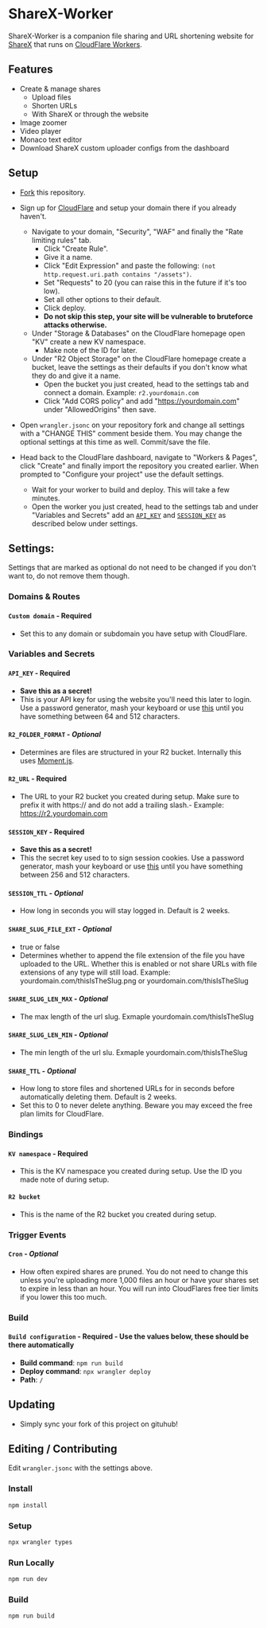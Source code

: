 # ShareX-Worker
ShareX-Worker is a companion file sharing and URL shortening website for [ShareX](https://getsharex.com/) that runs on [CloudFlare Workers](https://www.cloudflare.com/developer-platform/products/workers/).

## Features
- Create & manage shares
	- Upload files
	- Shorten URLs
	- With ShareX or through the website
- Image zoomer
- Video player
- Monaco text editor
- Download ShareX custom uploader configs from the dashboard

## Setup
- [Fork](https://github.com/aStonePenguin/ShareX-Worker/fork) this repository.
- Sign up for [CloudFlare](https://www.cloudflare.com/) and setup your domain there if you already haven't.
	- Navigate to your domain, "Security", "WAF" and finally the "Rate limiting rules" tab.
		- Click "Create Rule".
		- Give it a name.
		- Click "Edit Expression" and paste the following: `(not http.request.uri.path contains "/assets")`.
		- Set "Requests" to 20 (you can raise this in the future if it's too low).
		- Set all other options to their default.
		- Click deploy.
		- **Do not skip this step, your site will be vulnerable to bruteforce attacks otherwise.**
	- Under "Storage & Databases" on the CloudFlare homepage open "KV" create a new KV namespace.
		- Make note of the ID for later.
	- Under "R2 Object Storage" on the CloudFlare homepage create a bucket, leave the settings as their defaults if you don't know what they do and give it a name.
		- Open the bucket you just created, head to the settings tab and connect a domain. Example: `r2.yourdomain.com`
		- Click "Add CORS policy" and add "https://yourdomain.com" under "AllowedOrigins" then save.

- Open `wrangler.jsonc` on your repository fork and change all settings with a "CHANGE THIS" comment beside them. You may change the optional settings at this time as well. Commit/save the file.
- Head back to the CloudFlare dashboard, navigate to "Workers & Pages", click "Create" and finally import the repository you created earlier. When prompted to "Configure your project" use the default settings.
	- Wait for your worker to build and deploy. This will take a few minutes.
	- Open the worker you just created, head to the settings tab and under "Variables and Secrets" add an [`API_KEY`](https://github.com/aStonePenguin/ShareX-Worker/blob/master/README.md#api_key---required) and [`SESSION_KEY`](https://github.com/aStonePenguin/ShareX-Worker/blob/master/README.md#session_key---required) as described below under settings.


## Settings:
Settings that are marked as optional do not need to be changed if you don't want to, do not remove them though.

### Domains & Routes

#### `Custom domain` - **Required**
- Set this to any domain or subdomain you have setup with CloudFlare.


### Variables and Secrets

#### `API_KEY` - **Required**
- **Save this as a secret!**
- This is your API key for using the website you'll need this later to login. Use a password generator, mash your keyboard or use [this](https://generate-random.org/api-key-generator?count=2&length=256&type=mixed-numbers) until you have something between 64 and 512 characters.


#### `R2_FOLDER_FORMAT` - ***Optional***
- Determines are files are structured in your R2 bucket. Internally this uses [Moment.js](https://momentjs.com/).

#### `R2_URL` - **Required**
- The URL to your R2 bucket you created during setup. Make sure to prefix it with https:// and do not add a trailing slash.- Example: https://r2.yourdomain.com

#### `SESSION_KEY` - **Required**
- **Save this as a secret!**
- This the secret key used to to sign session cookies. Use a password generator, mash your keyboard or use [this](https://generate-random.org/api-key-generator?count=2&length=256&type=mixed-numbers) until you have something between 256 and 512 characters.

#### `SESSION_TTL` - ***Optional***
- How long in seconds you will stay logged in. Default is 2 weeks.

#### `SHARE_SLUG_FILE_EXT` - ***Optional***
- true or false
- Determines whether to append the file extension of the file you have uploaded to the URL. Whether this is enabled or not share URLs with file extensions of any type will still load. Example: yourdomain.com/thisIsTheSlug.png or yourdomain.com/thisIsTheSlug

#### `SHARE_SLUG_LEN_MAX` - ***Optional***
- The max length of the url slug. Exmaple yourdomain.com/thisIsTheSlug

#### `SHARE_SLUG_LEN_MIN` - ***Optional***
- The min length of the url slu. Exmaple yourdomain.com/thisIsTheSlug

#### `SHARE_TTL` - ***Optional***
- How long to store files and shortened URLs for in seconds before automatically deleting them. Default is 2 weeks.
- Set this to 0 to never delete anything. Beware you may exceed the free plan limits for CloudFlare.


### Bindings

#### `KV namespace` - **Required**
- This is the KV namespace you created during setup. Use the ID you made note of during setup.

#### `R2 bucket`
- This is the name of the R2 bucket you created during setup.


### Trigger Events

#### `Cron` - ***Optional***
- How often expired shares are pruned. You do not need to change this unless you're uploading more 1,000 files an hour or have your shares set to expire in less than an hour. You will run into CloudFlares free tier limits if you lower this too much.


### Build
#### `Build configuration` - **Required - Use the values below, these should be there automatically**
- **Build command**: `npm run build`
- **Deploy command**: `npx wrangler deploy`
- **Path**: `/`


## Updating
- Simply sync your fork of this project on gituhub!


## Editing / Contributing
Edit `wrangler.jsonc` with the settings above.

### Install
```sh
npm install
```
### Setup
```sh
npx wrangler types
```
### Run Locally
```sh
npm run dev
```
### Build
```sh
npm run build
```
